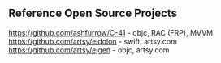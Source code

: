 ## Reference Open Source Projects

https://github.com/ashfurrow/C-41 - objc, RAC (FRP), MVVM
https://github.com/artsy/eidolon  - swift, artsy.com
https://github.com/artsy/eigen - objc, artsy.com
